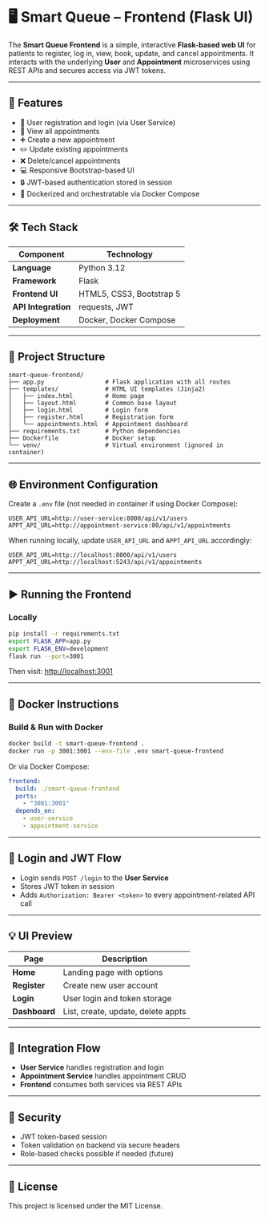 # 🖥️ Smart Queue – Frontend (Flask UI)

The **Smart Queue Frontend** is a simple, interactive **Flask-based web UI** for patients to register, log in, view, book, update, and cancel appointments. It interacts with the underlying **User** and **Appointment** microservices using REST APIs and secures access via JWT tokens.

---

## 🎯 Features

* 🔐 User registration and login (via User Service)
* 📅 View all appointments
* ➕ Create a new appointment
* ✏️ Update existing appointments
* ❌ Delete/cancel appointments
* 💻 Responsive Bootstrap-based UI
* 🔒 JWT-based authentication stored in session
* 🐳 Dockerized and orchestratable via Docker Compose

---

## 🛠️ Tech Stack

| Component           | Technology               |
| ------------------- | ------------------------ |
| **Language**        | Python 3.12              |
| **Framework**       | Flask                    |
| **Frontend UI**     | HTML5, CSS3, Bootstrap 5 |
| **API Integration** | requests, JWT            |
| **Deployment**      | Docker, Docker Compose   |

---

## 📁 Project Structure

```
smart-queue-frontend/
├── app.py                 # Flask application with all routes
├── templates/             # HTML UI templates (Jinja2)
│   ├── index.html         # Home page
│   ├── layout.html        # Common base layout
│   ├── login.html         # Login form
│   ├── register.html      # Registration form
│   └── appointments.html  # Appointment dashboard
├── requirements.txt       # Python dependencies
├── Dockerfile             # Docker setup
└── venv/                  # Virtual environment (ignored in container)
```

---

## 🌐 Environment Configuration

Create a `.env` file (not needed in container if using Docker Compose):

```env
USER_API_URL=http://user-service:8000/api/v1/users
APPT_API_URL=http://appointment-service:80/api/v1/appointments
```

When running locally, update `USER_API_URL` and `APPT_API_URL` accordingly:

```env
USER_API_URL=http://localhost:8000/api/v1/users
APPT_API_URL=http://localhost:5243/api/v1/appointments
```

---

## ▶️ Running the Frontend

### Locally

```bash
pip install -r requirements.txt
export FLASK_APP=app.py
export FLASK_ENV=development
flask run --port=3001
```

Then visit: [http://localhost:3001](http://localhost:3001)

---

## 🐳 Docker Instructions

### Build & Run with Docker

```bash
docker build -t smart-queue-frontend .
docker run -p 3001:3001 --env-file .env smart-queue-frontend
```

Or via Docker Compose:

```yaml
frontend:
  build: ./smart-queue-frontend
  ports:
    - "3001:3001"
  depends_on:
    - user-service
    - appointment-service
```

---

## 🔑 Login and JWT Flow

* Login sends `POST /login` to the **User Service**
* Stores JWT token in session
* Adds `Authorization: Bearer <token>` to every appointment-related API call

---

## 💡 UI Preview

| Page          | Description                        |
| ------------- | ---------------------------------- |
| **Home**      | Landing page with options          |
| **Register**  | Create new user account            |
| **Login**     | User login and token storage       |
| **Dashboard** | List, create, update, delete appts |

---

## 🔄 Integration Flow

* **User Service** handles registration and login
* **Appointment Service** handles appointment CRUD
* **Frontend** consumes both services via REST APIs

---

## 🔐 Security

* JWT token-based session
* Token validation on backend via secure headers
* Role-based checks possible if needed (future)

---

## 📄 License

This project is licensed under the MIT License.
